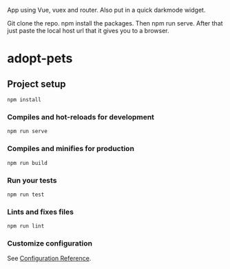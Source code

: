 App using Vue, vuex and router. Also put in a quick darkmode widget. 

Git clone the repo. npm install the packages. Then npm run serve. After that just paste the local host url that it gives you to a browser. 

# adopt-pets

## Project setup
```
npm install
```

### Compiles and hot-reloads for development
```
npm run serve
```

### Compiles and minifies for production
```
npm run build
```

### Run your tests
```
npm run test
```

### Lints and fixes files
```
npm run lint
```

### Customize configuration
See [Configuration Reference](https://cli.vuejs.org/config/).
